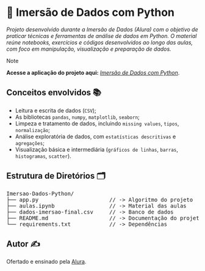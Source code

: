 # 🐍 Imersão de Dados com Python
_Projeto desenvolvido durante a Imersão de Dados (Alura) com o objetivo de praticar técnicas e ferramentas de análise de dados em Python. O material reúne notebooks, exercícios e códigos desenvolvidos ao longo das aulas, com foco em manipulação, visualização e preparação de dados._

> [!NOTE]
> **Acesse a aplicação do projeto aqui:** _[Imersão de Dados com Python](https://2025-python-imersao-dados-alura.streamlit.app/)_.

## Conceitos envolvidos 📚
- Leitura e escrita de dados (`CSV`);
- As bibliotecas `pandas`, `numpy`, `matplotlib`, `seaborn`;
- Limpeza e tratamento de dados, incluindo `missing values`, `tipos`, `normalização`;
- Análise exploratória de dados, com `estatísticas descritivas` e `agregações`;
- Visualização básica e intermediária (`gráficos de linhas`, `barras`, `histogramas`, `scatter`).

## Estrutura de Diretórios 🗂️
<pre>
Imersao-Dados-Python/
├── app.py                      // -> Algoritmo do projeto
├── aulas.ipynb                 // -> Material das aulas
├── dados-imersao-final.csv     // -> Banco de dados
├── README.md                   // -> Documentação do projeto
└── requirements.txt            // -> Dependências
</pre>

## Autor ✍️
Ofertado e ensinado pela [Alura](https://www.alura.com.br/).

